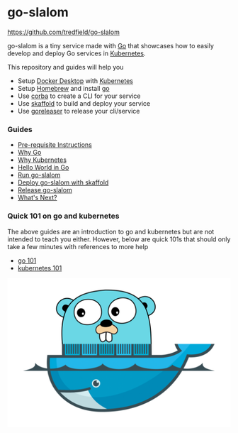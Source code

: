 # go-slalom

<https://github.com/tredfield/go-slalom>

go-slalom is a tiny service made with [Go](https://golang.org) that showcases how to easily develop and deploy 
Go services in [Kubernetes](https://kubernetes.io).

This repository and guides will help you 

- Setup [Docker Desktop](https://www.docker.com/products/docker-desktop) with [Kubernetes](https://kubernetes.io)
- Setup [Homebrew](https://brew.sh) and install [go](https://golang.org) 
- Use [corba](https://github.com/spf13/cobra) to create a CLI for your service
- Use [skaffold](https://skaffold.dev) to build and deploy your service
- Use [goreleaser](https://goreleaser.com) to release your cli/service

### Guides

* [Pre-requisite Instructions](docs/prereqs.md)
* [Why Go](docs/why-go.md)
* [Why Kubernetes](docs/why-kubernetes.md)
* [Hello World in Go](docs/go-hello-world.md)
* [Run go-slalom](docs/build-go-slalom.md)
* [Deploy go-slalom with skaffold](docs/skaffold-go-slalom.md)
* [Release go-slalom](docs/go-releaser.md)
* [What's Next?](docs/whats-next.md)

### Quick 101 on go and kubernetes

The above guides are an introduction to go and kubernetes but are not intended to teach you either. However, below are quick 101s 
that should only take a few minutes with references to more help

- [go 101](docs/go-101.md)
- [kubernetes 101](docs/k8s-101.md)
  

![gopher](docs/images/go-n-docker.png)
